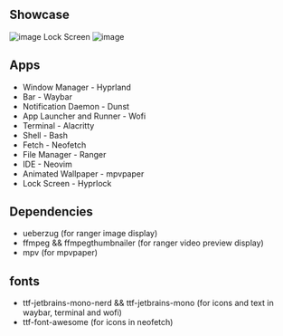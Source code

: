 ## Showcase
![image](https://github.com/HaruNashii/cosmic-simple-dotfiles-hyprland/assets/116776134/7ba99c67-4cae-4284-968f-769c38994f55)
Lock Screen
![image](https://github.com/HaruNashii/cosmic-simple-dotfiles-hyprland/assets/116776134/038c63b3-6ae6-4da6-8dda-c791d6a059cf)


## Apps
- Window Manager - Hyprland
- Bar - Waybar
- Notification Daemon - Dunst
- App Launcher and Runner - Wofi
- Terminal - Alacritty
- Shell - Bash
- Fetch - Neofetch
- File Manager - Ranger
- IDE - Neovim
- Animated Wallpaper - mpvpaper
- Lock Screen - Hyprlock


## Dependencies
- ueberzug (for ranger image display)
- ffmpeg && ffmpegthumbnailer (for ranger video preview display)
- mpv (for mpvpaper)

## fonts
- ttf-jetbrains-mono-nerd && ttf-jetbrains-mono (for icons and text in waybar, terminal and wofi)
- ttf-font-awesome (for icons in neofetch)
